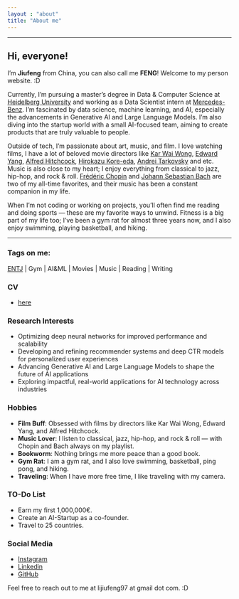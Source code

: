 ```yaml
---
layout : "about"
title: "About me"
---
```


---
## Hi, everyone!  

I’m **Jiufeng** from China, you can also call me **FENG**!  Welcome to my person website. :D

Currently, I’m pursuing a master’s degree in Data & Computer Science at [Heidelberg University](https://www.uni-heidelberg.de/en) and working as a Data Scientist intern at [Mercedes-Benz](https://www.mercedes-benz.com/en/). I’m fascinated by data science, machine learning, and AI, especially the advancements in Generative AI and Large Language Models. I’m also diving into the startup world with a small AI-focused team, aiming to create products that are truly valuable to people.

Outside of tech, I’m passionate about art, music, and film. I love watching films, I have a lot of beloved movie directors like [Kar Wai Wong](https://en.wikipedia.org/wiki/Wong_Kar-wai), [Edward Yang](https://en.wikipedia.org/wiki/Edward_Yang), [Alfred Hitchcock](https://en.wikipedia.org/wiki/Alfred_Hitchcock), [Hirokazu Kore-eda](https://en.wikipedia.org/wiki/Hirokazu_Kore-eda), [Andrei Tarkovsky](https://en.wikipedia.org/wiki/Andrei_Tarkovsky) and etc. Music is also close to my heart; I enjoy everything from classical to jazz, hip-hop, and rock & roll. [Frédéric Chopin](https://en.wikipedia.org/wiki/Fr%C3%A9d%C3%A9ric_Chopin) and [Johann Sebastian Bach](https://de.wikipedia.org/wiki/Johann_Sebastian_Bach) are two of my all-time favorites, and their music has been a constant companion in my life.

When I’m not coding or working on projects, you’ll often find me reading and doing sports — these are my favorite ways to unwind. Fitness is a big part of my life too; I’ve been a gym rat for almost three years now, and I also enjoy swimming, playing basketball, and hiking.

---
### Tags on me:
[ENTJ](https://www.16personalities.com/entj-personality) | Gym | AI&ML | Movies | Music | Reading | Writing
  
### CV
- [here](/JiufengLi_CV.pdf)

### Research Interests
- Optimizing deep neural networks for improved performance and scalability
- Developing and refining recommender systems and deep CTR models for personalized user experiences
- Advancing Generative AI and Large Language Models to shape the future of AI applications
- Exploring impactful, real-world applications for AI technology across industries

### Hobbies
- **Film Buff**: Obsessed with films by directors like Kar Wai Wong, Edward Yang, and Alfred Hitchcock.
- **Music Lover**: I listen to classical, jazz, hip-hop, and rock & roll — with Chopin and Bach always on my playlist.
- **Bookworm**: Nothing brings me more peace than a good book.
- **Gym Rat**: I am a gym rat, and I also love swimming, basketball, ping pong, and hiking.
- **Traveling**: When I have more free time, I like traveling with my camera. 

### TO-Do List
- Earn my first 1,000,000€.
- Create an AI-Startup as a co-founder.
- Travel to 25 countries.


### Social Media
- [Instagram](https://www.instagram.com/jiufeng.li/)
- [Linkedin](https://www.linkedin.com/in/jiufeng-li-520040273/)
- [GitHub](https://github.com/CoreSheep)
 
Feel free to reach out to me at lijiufeng97 at gmail dot com. :D